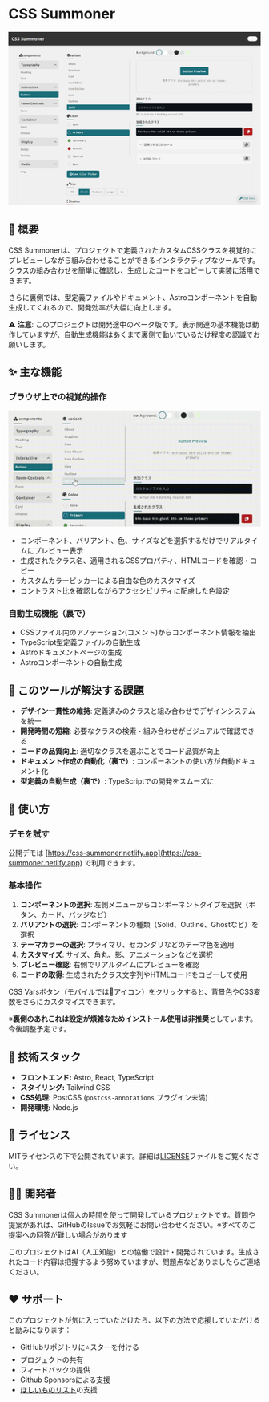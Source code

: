 # CSS Summoner

![CSS Summonerのスクリーンショット](public/images/screenShot-PC.png)

## 🌟 概要

CSS Summonerは、プロジェクトで定義されたカスタムCSSクラスを視覚的にプレビューしながら組み合わせることができるインタラクティブなツールです。クラスの組み合わせを簡単に確認し、生成したコードをコピーして実装に活用できます。

さらに裏側では、型定義ファイルやドキュメント、Astroコンポーネントを自動生成してくれるので、開発効率が大幅に向上します。

⚠️ **注意**: このプロジェクトは開発途中のベータ版です。表示関連の基本機能は動作していますが、自動生成機能はあくまで裏側で動いているだけ程度の認識でお願いします。

## ✨ 主な機能

### ブラウザ上での視覚的操作

![CSS Summonerのデモ動画](public/video/css-summoner-demo.gif)

- コンポーネント、バリアント、色、サイズなどを選択するだけでリアルタイムにプレビュー表示
- 生成されたクラス名、適用されるCSSプロパティ、HTMLコードを確認・コピー
- カスタムカラーピッカーによる自由な色のカスタマイズ
- コントラスト比を確認しながらアクセシビリティに配慮した色設定

### 自動生成機能（裏で）

- CSSファイル内のアノテーション(コメント)からコンポーネント情報を抽出
- TypeScript型定義ファイルの自動生成
- Astroドキュメントページの生成
- Astroコンポーネントの自動生成

## 🎯 このツールが解決する課題

- **デザイン一貫性の維持**: 定義済みのクラスと組み合わせでデザインシステムを統一
- **開発時間の短縮**: 必要なクラスの検索・組み合わせがビジュアルで確認できる
- **コードの品質向上**: 適切なクラスを選ぶことでコード品質が向上
- **ドキュメント作成の自動化（裏で）**: コンポーネントの使い方が自動ドキュメント化
- **型定義の自動生成（裏で）**: TypeScriptでの開発をスムーズに

## 🚀 使い方

### デモを試す

公開デモは [https://css-summoner.netlify.app](https://css-summoner.netlify.app) で利用できます。

### 基本操作

1. **コンポーネントの選択**: 左側メニューからコンポーネントタイプを選択（ボタン、カード、バッジなど）
2. **バリアントの選択**: コンポーネントの種類（Solid、Outline、Ghostなど）を選択
3. **テーマカラーの選択**: プライマリ、セカンダリなどのテーマ色を適用
4. **カスタマイズ**: サイズ、角丸、影、アニメーションなどを選択
5. **プレビュー確認**: 右側でリアルタイムにプレビューを確認
6. **コードの取得**: 生成されたクラス文字列やHTMLコードをコピーして使用

CSS Varsボタン（モバイルでは🎨アイコン）をクリックすると、背景色やCSS変数をさらにカスタマイズできます。

※**裏側のあれこれは設定が煩雑なためインストール使用は非推奨**としています。今後調整予定です。

<!-- ### スタンドアロンツールとして使用

※**現在非推奨です**。Astro、tailwindを利用しているならいけるかも。設定慣れしているなら自己責任でやってみてもいいかも。

```bash
# リポジトリをクローン
git clone https://github.com/llama2f/css-summoner.git

# ディレクトリに移動
cd css-summoner

# 依存関係をインストール
npm install

# 開発サーバーを起動
npm run dev

```

### package.jsonへのスクリプト追加

```json
{
	"scripts": {
		"dev": "npm run setup && astro dev",
		"build": "npm run setup && astro build",
		"map": "node src/css-summoner/scripts/simple-file-mapper.js",
		"css": "node src/css-summoner-integration.js --all",
		"setup": "node scripts/setup.js"
	}
}
```

## 🔧 カスタマイズ

### コンポーネントの追加・拡張

1. **UIオプションの設定**

   - `src/css-summoner/configs/` ディレクトリ内の設定ファイルを編集
   - サイズ (`sizes.mjs`)、修飾子 (`modifiers.mjs`)、色 (`colors.js`) など

2. **Astroコンポーネントの生成カスタマイズ**

   - ハンドラーファイル (`src/css-summoner/ui/templates/handlers/auto/*.jsx`) で `generateAstroTemplate` 関数をエクスポート
   - 詳細は `src/css-summoner/docs/handler-guide.md` を参照

3. **新規コンポーネントの追加**
   - CSSファイルにアノテーションを追加
   - 新しいハンドラーファイルを作成
   - 詳細は `docs/` ディレクトリ内のドキュメントを参照
 -->

## 🧩 技術スタック

- **フロントエンド:** Astro, React, TypeScript
- **スタイリング:** Tailwind CSS
- **CSS処理:** PostCSS (`postcss-annotations` プラグイン未満)
- **開発環境:** Node.js

## 📄 ライセンス

MITライセンスの下で公開されています。詳細は[LICENSE](LICENSE)ファイルをご覧ください。

## 👨‍💻 開発者

CSS Summonerは個人の時間を使って開発しているプロジェクトです。質問や提案があれば、GitHubのIssueでお気軽にお問い合わせください。※すべてのご提案への回答が難しい場合があります

このプロジェクトはAI（人工知能）との協働で設計・開発されています。生成されたコード内容は把握するよう努めていますが、問題点などありましたらご連絡ください。

## ❤️ サポート

このプロジェクトが気に入っていただけたら、以下の方法で応援していただけると励みになります：

- GitHubリポジトリに⭐️スターを付ける
- プロジェクトの共有
- フィードバックの提供
- Github Sponsorsによる支援
- [ほしいものリスト](https://www.amazon.jp/hz/wishlist/ls/3FM7AUUJFZ893?ref_=wl_share)の支援
